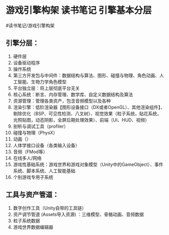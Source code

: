 # 游戏引擎构架 读书笔记 引擎基本分层
#读书笔记/游戏引擎构架

## 引擎分层：
1. 硬件层
2. 设备驱动程序
3. 操作系统
4. 第三方开发包与中间件：数据结构与算法、图形、碰撞与物理、角色动画、人工智能、生物力学角色模型
5. 平台独立层：将上层彻底平台无关
6. 核心系统：断言、内存管理、数学库、自定义数据结构及算法
7. 资源管理：管理各类资产，包含音频模型以及各种
8. 渲染引擎：低阶渲染器【图形设备接口（DX或者OpenGL）、其他渲染组件】、剔除优化（BSP、可见性检测、八叉树）、视觉效果（粒子系统，贴花系统，光照贴图，动态阴影，全屏后期处理效果）、前端（UI、HUD、视频）
9. 剖析与调试工具（profiler）
10. 碰撞与物理（PhysX）
11. 动画（）
12. 人体学接口设备（各类输入设备）
13. 音频（FMod等）
14. 在线多人/网络
15. 游戏性基础系统：游戏世界和游戏对象模型（Unity中的GameObject）、事件系统、脚本系统、人工智能基础
16. 个别游戏专用子系统

## 工具与资产管道：
1. 数字创作工具（Unity自带的工具链）
2. 资产调节管道 (Assets导入资源) ：三维模型、骨骼动画、音频数据
3. 粒子系统数据
4. 游戏世界数据编辑器


